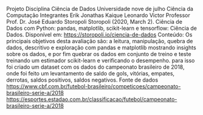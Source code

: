 Projeto Disciplina Ciência de Dados
Universidade nove de julho
Ciência da Computação
Integrantes
Erik 
Jonathas 
Kaique 
Leonardo 
Victor 
Professor
Prof. Dr. José Eduardo Storopoli
Storopoli (2020, March 2). Ciência de Dados com Python: pandas, matplotlib, scikit-learn e tensorflow: Ciência de Dados. Disponível em: https://storopoli.io/ciencia-de-dados
Conteúdo:
Os principais objetivos desta avaliação são: a leitura, manipulação, quebra de dados, descritivo e exploração com pandas e matplotlib mostrando insights sobre os dados, e por fim 
quebrar os dados em conjunto de treino e teste treinando um estimador scikit-learn e verificando o desempenho.
para isso foi criado um dataset com os dados do campeonato brasileiro de 2018, onde foi feito um levantamento de saldo de gols, vitórias, empates, derrotas, saldos positivos, saldos negativos.
Fonte de dados
https://www.cbf.com.br/futebol-brasileiro/competicoes/campeonato-brasileiro-serie-a/2018
https://esportes.estadao.com.br/classificacao/futebol/campeonato-brasileiro-serie-a/2018


